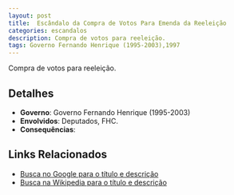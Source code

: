 ```yaml
---
layout: post
title:  Escândalo da Compra de Votos Para Emenda da Reeleição
categories: escandalos
description: Compra de votos para reeleição.
tags: Governo Fernando Henrique (1995-2003),1997
---
```


Compra de votos para reeleição.

## Detalhes
- **Governo**: Governo Fernando Henrique (1995-2003)
- **Envolvidos**: Deputados, FHC.
- **Consequências**: 

## Links Relacionados
- [Busca no Google para o título e descrição](https://www.google.com/search?q=Esc%C3%A2ndalo%20da%20Compra%20de%20Votos%20Para%20Emenda%20da%20Reelei%C3%A7%C3%A3o%20Compra%20de%20votos%20para%20reelei%C3%A7%C3%A3o.%20Governo%20Fernando%20Henrique%20%281995-2003%29)
- [Busca na Wikipedia para o título e descrição](https://en.wikipedia.org/w/index.php?search=Esc%C3%A2ndalo%20da%20Compra%20de%20Votos%20Para%20Emenda%20da%20Reelei%C3%A7%C3%A3o%20Compra%20de%20votos%20para%20reelei%C3%A7%C3%A3o.%20Governo%20Fernando%20Henrique%20%281995-2003%29)
